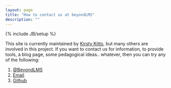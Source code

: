 ```yaml
---
layout: page
title: "How to contact us at beyondLMS"
description: ""
---
```

{% include JB/setup %}

<p>
	This site is currently maintained by <a href="http://users.on.net/~kirsty.kitto/">Kirsty Kitto</a>, but many others are involved in this project. If you want to contact us for information, to provide tools, a blog page, some pedagogical ideas.. whatever, then you can try any of the following:
	<ol>
		<li><a href="https://twitter.com/beyondLMS">@BeyondLMS</a></br></li>
		<li><a href="mailto:CLAtoolkitemail@gmail.com">Email</a></li>
    	<li><a href="https://github.com/kirstykitto/beyondLMS/tree/gh-pages">Github</a> </li>
    </ol>
</p>